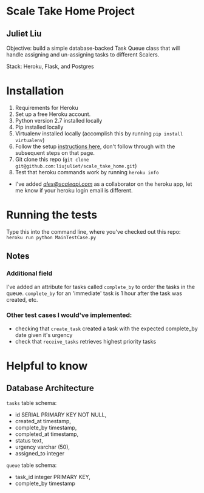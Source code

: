 # Scale Take Home Project
## Juliet Liu
Objective: build a simple database-backed Task Queue class that will handle assigning and un-assigning tasks to different Scalers.

Stack: Heroku, Flask, and Postgres

# Installation
1. Requirements for Heroku
  1. Set up a free Heroku account.
  2. Python version 2.7 installed locally 
  3. Pip installed locally
  4. Virtualenv installed locally (accomplish this by running `pip install virtualenv`)
  5. Follow the setup [instructions here](https://devcenter.heroku.com/articles/getting-started-with-python#set-up), don't follow through with the subsequent steps on that page.
2. Git clone this repo (`git clone git@github.com:liujuliet/scale_take_home.git`)
3. Test that heroku commands work by running `heroku info`
  * I've added *alex@scaleapi.com* as a collaborator on the heroku app, let me know if your heroku login email is different.
  
# Running the tests
Type this into the command line, where you've checked out this repo: `heroku run python MainTestCase.py`

## Notes
### Additional field
I've added an attribute for tasks called `complete_by` to order the tasks in the queue. `complete_by` for an 'immediate' task is 1 hour after the task was created, etc. 

### Other test cases I would've implemented:
* checking that `create_task` created a task with the expected complete_by date given it's urgency
* check that `receive_tasks` retrieves highest priority tasks

# Helpful to know
## Database Architecture
`tasks` table schema:
* id SERIAL PRIMARY KEY NOT NULL,
* created_at timestamp,
* complete_by timestamp,
* completed_at timestamp,
* status text,
* urgency varchar (50),
* assigned_to integer

`queue` table schema:
* task_id integer PRIMARY KEY,
* complete_by timestamp

